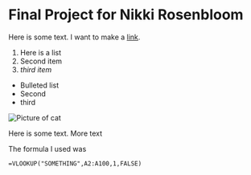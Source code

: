 # Final Project for Nikki Rosenbloom

Here is some text. I want to make a [link](https://google.com).

1. Here is a list
2. Second item
3. *third item*

* Bulleted list
* Second
* third

![Picture of cat](http://placekitten.com/400/300)

Here is some text.
More text

The formula I used was

```
=VLOOKUP("SOMETHING",A2:A100,1,FALSE)
```
